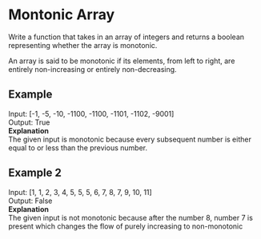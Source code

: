 # Montonic Array
Write a function that takes in an array of integers and returns a boolean representing whether the array is monotonic.

An array is said to be monotonic if its elements, from left to right, are entirely non-increasing or entirely non-decreasing.

## Example
Input: [-1, -5, -10, -1100, -1100, -1101, -1102, -9001]  
Output: True  
**Explanation**    
The given input is monotonic because every subsequent number is
either equal to or less than the previous number.

## Example 2
Input: [1, 1, 2, 3, 4, 5, 5, 5, 6, 7, 8, 7, 9, 10, 11]  
Output: False  
**Explanation**    
The given input is not monotonic because after the number 8, number 7 is present which changes the flow of purely increasing to non-monotonic
